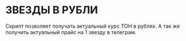 # ЗВЕЗДЫ В РУБЛИ
Скрипт позволяет получать актуальный курс ТОН в рублях. А так же получить актуальный прайс на 1 звезду в телеграм. 
